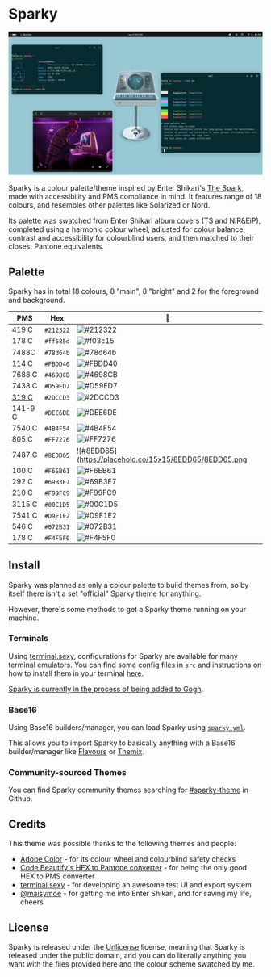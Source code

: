 # Sparky

![Image of a two Black Box terminals using Sparky, displaying the commands pfetch and colours each as a demonstration. Font used is Intel One Mono, and wallpaper is a custom edit of The Spark's album cover.](ast/sc.png)

Sparky is a colour palette/theme inspired by Enter Shikari's [The Spark](https://album.link/mx/i/1263896001), made with accessibility and PMS compliance in mind. It features range of 18 colours, and resembles other palettes like Solarized or Nord.

Its palette was swatched from Enter Shikari album covers (TS and NiR&EiP), completed using a harmonic colour wheel, adjusted for colour balance, contrast and accessibility for colourblind users, and then matched to their closest Pantone equivalents.

## Palette
Sparky has in total 18 colours, 8 "main", 8 "bright" and 2 for the foreground and background.

PMS | Hex | 🎨
---|---|---
419 C | `#212322` | ![#212322](https://placehold.co/15x15/212322/212322.png)
178 C | `#ff585d` | ![#f03c15](https://placehold.co/15x15/f03c15/f03c15.png)
7488C | `#78d64b` | ![#78d64b](https://placehold.co/15x15/78d64b/78d64b.png)
114 C | `#FBDD40` | ![#FBDD40](https://placehold.co/15x15/FBDD40/FBDD40.png)
7688 C | `#4698CB` | ![#4698CB](https://placehold.co/15x15/4698CB/4698CB.png)
7438 C | `#D59ED7` | ![#D59ED7](https://placehold.co/15x15/D59ED7/D59ED7.png)
[319 C](https://x.com/ENTERSHIKARI/status/1200107247973609473?s=20) | `#2DCCD3` | ![#2DCCD3](https://placehold.co/15x15/2DCCD3/2DCCD3.png) 
141-9 C | `#DEE6DE` | ![#DEE6DE](https://placehold.co/15x15/DEE6DE/DEE6DE.png)
7540 C | `#4B4F54` | ![#4B4F54](https://placehold.co/15x15/4B4F54/4B4F54.png)
805 C | `#FF7276` | ![#FF7276](https://placehold.co/15x15/FF7276/FF7276.png)
7487 C | `#8EDD65` | ![#8EDD65](https://placehold.co/15x15/8EDD65/8EDD65.png 
100 C | `#F6EB61` | ![#F6EB61](https://placehold.co/15x15/F6EB61/F6EB61.png)
292 C | `#69B3E7` | ![#69B3E7](https://placehold.co/15x15/69B3E7/69B3E7.png)
210 C | `#F99FC9` | ![#F99FC9](https://placehold.co/15x15/F99FC9/F99FC9.png)
3115 C | `#00C1D5` | ![#00C1D5](https://placehold.co/15x15/00C1D5/00C1D5.png)
7541 C | `#D9E1E2` | ![#D9E1E2](https://placehold.co/15x15/D9E1E2/D9E1E2.png)
546 C | `#072B31` | ![#072B31](https://placehold.co/15x15/072B31/072B31.png)
178 C | `#F4F5F0` | ![#F4F5F0](https://placehold.co/15x15/F4F5F0/F4F5F0.png)

 
## Install
Sparky was planned as only a colour palette to build themes from, so by itself there isn't a set "official" Sparky theme for anything.

However, there's some methods to get a Sparky theme running on your machine.

### Terminals
Using [terminal.sexy](https://terminal.sexy), configurations for Sparky are available for many terminal emulators.  You can find some config files in `src` and instructions on how to install them in your terminal [here](src/README.md).

[Sparky is currently in the process of being added to Gogh](https://github.com/Gogh-Co/Gogh/pull/423).

### Base16
Using Base16 builders/manager, you can load Sparky using [`sparky.yml`](src/sparky.yml).

This allows you to import Sparky to basically anything with a Base16 builder/manager like [Flavours](https://github.com/misterio77/flavours) or [Themix](https://github.com/themix-project/themix-gui).

### Community-sourced Themes
You can find Sparky community themes searching for [#sparky-theme](https://github.com/search?q=sparky-theme) in Github.

## Credits
This theme was possible thanks to the following themes and people:
- [Adobe Color](https://color.adobe.com/) - for its colour wheel and colourblind safety checks
- [Code Beautify's HEX to Pantone converter](https://codebeautify.org/hex-to-pantone-converter) - for being the only good HEX to PMS converter
- [terminal.sexy](https://terminal.sexy/) - for developing an awesome test UI and export system
- [@maisymoe](https://github.com/maisymoe) - for getting me into Enter Shikari, and for saving my life, cheers

## License
Sparky is released under the [Unlicense](https://unlicense.org) license, meaning that Sparky is released under the public domain, and you can do literally anything you want with the files provided here and the colour scheme swatched by me.